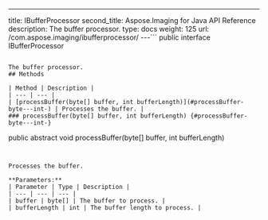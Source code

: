 ---
title: IBufferProcessor
second_title: Aspose.Imaging for Java API Reference
description: The buffer processor.
type: docs
weight: 125
url: /com.aspose.imaging/ibufferprocessor/
---```
public interface IBufferProcessor
```

The buffer processor.
## Methods

| Method | Description |
| --- | --- |
| [processBuffer(byte[] buffer, int bufferLength)](#processBuffer-byte---int-) | Processes the buffer. |
### processBuffer(byte[] buffer, int bufferLength) {#processBuffer-byte---int-}
```
public abstract void processBuffer(byte[] buffer, int bufferLength)
```


Processes the buffer.

**Parameters:**
| Parameter | Type | Description |
| --- | --- | --- |
| buffer | byte[] | The buffer to process. |
| bufferLength | int | The buffer length to process. |

